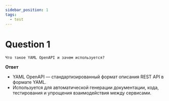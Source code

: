 ```yaml
---
sidebar_position: 1
tags:
  - test
---
```


# Question 1

```text
Что такое YAML OpenAPI и зачем используется?
```

**Ответ**

* YAML OpenAPI — стандартизированный формат описания REST API в формате YAML.
* Используется для автоматической генерации документации, кода, тестирования и упрощения взаимодействия между сервисами.